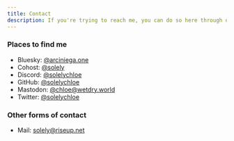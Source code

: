 ```yaml
---
title: Contact
description: If you're trying to reach me, you can do so here through one of the options below.
---
```


### Places to find me

- Bluesky: [@arciniega.one][bsky]
- Cohost: [@solely][cohost]
- Discord: [@solelychloe][discord]
- GitHub: [@solelychloe][github]
- Mastodon: [@chloe@wetdry.world][mastodon]
- Twitter: [@solelychloe][twitter]

[bsky]: https://solstice.tf/bsky 'My Bluesky page. (@arciniega.one)'
[cohost]: https://cohost.org/solely 'My Cohost page. (@solely)'
[discord]: https://solstice.tf/discord 'My Discord profile. (@solelychloe)'
[github]: https://solstice.tf/github 'My GitHub page. (@solelychloe)'
[mastodon]: https://solstice.tf/fediverse 'My Mastodon page. (@chloe@wetdry.world)'
[twitter]: https://solstice.tf/twitter 'My Twitter page. (@solelychloe)'

### Other forms of contact

- Mail: [solely@riseup.net][mail]

[mail]: https://solstice.tf/email 'My email address. (solely@riseup.net)'
